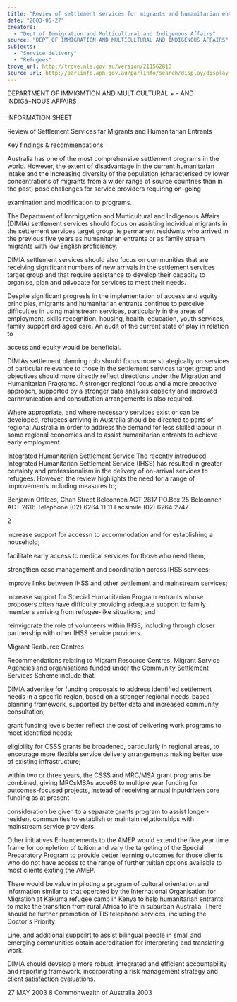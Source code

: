 ```yaml
---
title: "Review of settlement services for migrants and humanitarian entrants."
date: "2003-05-27"
creators:
  - "Dept of Immigration and Multicultural and Indigenous Affairs"
source: "DEPT OF IMMIGRATION AND MULTICULTURAL AND INDIGENOUS AFFAIRS"
subjects:
  - "Service delivery"
  - "Refugees"
trove_url: http://trove.nla.gov.au/version/211562816
source_url: http://parlinfo.aph.gov.au/parlInfo/search/display/display.w3p;query=Id%3A%22media/pressrel/MUK96%22
---
```


  DEPARTMENT OF IMMlGMTlON AND MULTICULTURAL  + -  AND INDIGâ¬NOUS AFFAIRS 

  INFORMATION SHEET 

  Review of Settlement Services far Migrants and  Humanitarian Entrants 

  Key findings & recommendations 

  Australia has one of the most comprehensive settlement programs in the world. However,  the extent of disadvantage in the current humanitarian intake and the increasing diversity of  the population (characterised by lower concentrations of migrants from a wider range of  source countries than in the past) pose challenges for service providers requiring on-going 

  examination and modification to programs. 

  The Department of Irnrnigr,ation and Mutticultural and Indigenous Affairs (DIMIA) settlement  services should focus on assisting individual migrants in the settlement services target  group, ie permanent residwnts who arrived in the previous five years as humanitarian  entrants or as family stream migrants with low English proficiency. 

  DlMlA settlement services should also focus on communities that are receiving significant  numbers of new arrivals in the settlement services target group and that require assistance  to develop their capacity to organise, plan and advocate for services to meet their needs. 

  Despite significant progresls in the implementation of access and equity principles, migrants  and humanitarian entrants continue to perceive difficulties in using mainstream services,  particularly in the areas of employment, skills recognition, housing, health, education, youth  services, family support ard aged care. An audit of the current state of play in relation to 

  access and equity would be beneficial. 

  DIMIAs settlement planning rolo should focus more strategicalty on services of particular  relevance to those in the settlement services target group and objectives should more  directly reflect directions under the Migration and Humanitarian Pragrams. A stronger  regional focus and a more proactive approach, supported by a stronger data analysis  capacity and improved carnmunieation and consuttation arrangements is also required. 

  Where appropriate, and where necessary services exist or can be developed, refugees  arriving in Australia should be directed to parts of regional Australia in order to address the  demand for less skilled labour in some regional economies and to assist humanitarian  entrants to achieve early employment. 

  Integrated Humanitarian Settlement Service  The recently introduced Integrated Humanitarian Settlement Service (IHSS) has resulted in  greater certainty and professionalism in the delivery of on-arrival services to refugees.  However, the review highlights the need for a range of improvements including measures  to; 

  Benjamin Offlees, Chan Street Belconnen ACT 2817  PO.Box 25 Belconnen ACT 2616 Telephone (02) 6264 11 11 Facsimile (02) 6264 2747 

  2 

  increase support for accessn to accommodation and for establishing a household; 

  facilitate early access tc medical services for those who need them; 

  strengthen case management and coordination across IHSS services; 

  improve links between IHSS and other settlement and mainstream services; 

  increase support for Special Humanitarian Program entrants whose proposers often have  difficulty providing adequate support to family members arriving from refugee-like situations;  and 

  reinvigorate the role of volunteers within IHSS, including through closer partnership with  other IHSS service providers. 

  Migrant Reaburce Centres 

  Recommendations relating to Migrant Resource Centres, Migrant Service Agencies and  organisations funded under the Community Settlement Services Scheme include that: 

  DlMlA advertise for funding proposals to address identified settlement needs in a specific  region, based on a stronger regional needs-based planning framework, supported by better  data and increased community consultation; 

  grant funding levels better reflect the cost of delivering work programs to meet identified  needs; 

  eligibility for CSSS grants be broadened, particularly in regional areas, to encourage more  flexible service delivery arrangements making better use of existing infrastructure; 

  within two or three years, the CSSS and MRC/MSA grant programs be combined, giving  MRCsMSAs acce68 to multiple year funding for outcomes-focused projects, instead of  receiving annual inputdriven core funding as at present 

  consideration be given to a separate grants program to assist longer-resident communities  to establish or maintain rel,ationships with mainstream service providers. 

  Other initiatives  Enhancements to the AMEP would extend the five year time frame for completion of tuition  and vary the targeting of the Special Preparatory Program to provide better learning  outcomes for those clients who do not have access to the range of further tuitian options  available to most clients exiting the AMEP. 

  There would be value in piloting a program of cultural orientation and information similar to  that operated by the International Organisation for Migration at Kakuma refugee camp in  Kenya to help humanitarian entrants to make the transition from rural Africa to life in  suburban Australia.  There should be further promotion of TIS telephone services, including the Doctor's Priority 

  Line, and additional suppcilrt to assist bilingual people in small and emerging communities  obtain accreditation for interpreting and translating work. 

  DlMlA should develop a more robust, integrated and efficient accountability and reporting  framework, incorporating a risk management strategy and client satisfaction evaluations. 

  27 MAY 2003  8 Commonwealth of Australia 2003 

